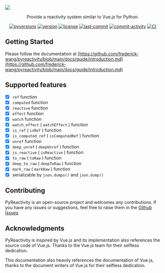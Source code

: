 ![](https://res.zhaoji.ac.cn/images/202301151046002.png)



<p align="center" color="#262626">
Provide a reactivity system similar to Vue.js for Python.
</p>


<p align="center">
<a href="https://pypi.org/project/pyreactivity/" target="_blank"><img src="https://img.shields.io/pypi/pyversions/pyreactivity" alt="pyversions"></a> <a href="https://pypi.org/project/pyreactivity/" target="_blank"><img src="https://img.shields.io/pypi/v/pyreactivity" alt="version"></a> <a href="https://github.com/frederick-wang/pyreactivity/blob/main/LICENSE" target="_blank"><img src="https://img.shields.io/pypi/l/pyreactivity" alt="license"></a> <a href="https://github.com/frederick-wang/pyreactivity" target="_blank"><img src="https://img.shields.io/github/last-commit/frederick-wang/pyreactivity" alt="last-commit"></a> <a href="https://github.com/frederick-wang/pyreactivity/commits/main" target="_blank"><img src="https://img.shields.io/github/commit-activity/m/frederick-wang/pyreactivity" alt="commit-activity"></a> <a href="https://github.com/frederick-wang/pyreactivity/actions/workflows/CI.yml" target="_blank"><img src="https://github.com/frederick-wang/pyreactivity/actions/workflows/CI.yml/badge.svg" alt="CI">
</p></a>

## Getting Started

Please follow the documentation at [https://github.com/frederick-wang/pyreactivity/blob/main/docs/guide/introduction.md](https://github.com/frederick-wang/pyreactivity/blob/main/docs/guide/introduction.md)

## Supported features

- [x] `ref` function
- [x] `computed` function
- [x] `reactive` function
- [x] `effect` function
- [x] `watch` function
- [x] `watch_effect` ( `watchEffect` ) function
- [x] `is_ref` ( `isRef` ) function
- [x] `is_computed_ref` ( `isComputedRef` ) function
- [x] `unref` function
- [x] `deep_unref` ( `deepUnref` ) function
- [x] `is_reactive` ( `isReactive` ) function
- [x] `to_raw` ( `toRaw` ) function
- [x] `deep_to_raw` ( `deepToRaw` ) function
- [x] `mark_raw` ( `markRaw` ) function
- [x] serializable by `json.dumps()` and `json.dump()`

## Contributing

PyReactivity is an open-source project and welcomes any contributions. If you have any issues or suggestions, feel free to raise them in the [Github Issues](https://github.com/frederick-wang/pyreactivity/issues).

## Acknowledgments

PyReactivity is inspired by Vue.js and its implementation also references the source code of Vue.js. Thanks to the Vue.js team for their selfless dedication.

This documentation also heavily references the documentation of Vue.js, thanks to the document writers of Vue.js for their selfless dedication.

